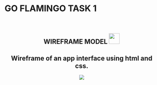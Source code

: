 # GO FLAMINGO TASK 1

<br>
<h2 align="center" >WIREFRAME MODEL <img src="https://github.com/user-attachments/assets/94c6fc19-95f4-4c09-9a76-b7a436eeff0a" width="35px" height="35px" margin-top="50px"></h2>
<h2 align="center">Wireframe of an app interface using html and css.</h2>

<p align="center">
  <img src="https://github.com/user-attachments/assets/b87b4961-66ab-4bd8-827c-53e6a9a16ae9">
</p>
